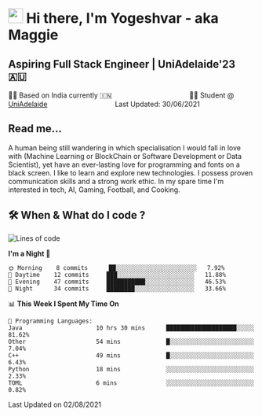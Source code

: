 <h1><img src="https://emojis.slackmojis.com/emojis/images/1531849430/4246/blob-sunglasses.gif?1531849430" width="30"/> Hi there, I'm Yogeshvar - aka Maggie</h1>

## Aspiring Full Stack Engineer | UniAdelaide'23 🇦🇺  
🏂🏻  Based on India currently 🇮🇳 &nbsp;&nbsp;&nbsp;&nbsp;&nbsp;&nbsp;&nbsp;&nbsp;&nbsp;&nbsp;&nbsp;&nbsp;&nbsp;&nbsp;&nbsp;&nbsp;&nbsp;&nbsp;&nbsp;&nbsp;&nbsp;&nbsp;&nbsp;&nbsp;&nbsp;&nbsp;&nbsp;&nbsp;&nbsp;&nbsp;&nbsp;&nbsp;&nbsp;&nbsp;&nbsp;&nbsp;&nbsp;&nbsp;&nbsp;👨‍💻 Student @ [UniAdelaide](https://www.adelaide.edu.au)   &nbsp;&nbsp;&nbsp;&nbsp;&nbsp;&nbsp;&nbsp;&nbsp;&nbsp;&nbsp;&nbsp;&nbsp;&nbsp;&nbsp;&nbsp;&nbsp;&nbsp;&nbsp;&nbsp;&nbsp;&nbsp;&nbsp;&nbsp;&nbsp;&nbsp;&nbsp;&nbsp;&nbsp;&nbsp;&nbsp;&nbsp;&nbsp; &nbsp;Last Updated: 30/06/2021

## Read me...

A human being still wandering in which specialisation I would fall in love with (Machine Learning or BlockChain or Software Development or Data Scientist), yet have an ever-lasting love for programming and fonts on a black screen. I like to learn and explore new technologies. I possess proven communication skills and a strong work ethic. In my spare time I'm interested in tech, AI, Gaming, Football, and Cooking.

## 🛠 When & What do I code ?  

<!--START_SECTION:waka-->
![Lines of code](https://img.shields.io/badge/From%20Hello%20World%20I%27ve%20Written-46375%20lines%20of%20code-blue)

**I'm a Night 🦉** 

```text
🌞 Morning    8 commits      ██░░░░░░░░░░░░░░░░░░░░░░░   7.92% 
🌆 Daytime    12 commits     ███░░░░░░░░░░░░░░░░░░░░░░   11.88% 
🌃 Evening    47 commits     ███████████░░░░░░░░░░░░░░   46.53% 
🌙 Night      34 commits     ████████░░░░░░░░░░░░░░░░░   33.66%

```


📊 **This Week I Spent My Time On** 

```text
💬 Programming Languages: 
Java                     10 hrs 30 mins      ████████████████████░░░░░   81.62% 
Other                    54 mins             █░░░░░░░░░░░░░░░░░░░░░░░░   7.04% 
C++                      49 mins             █░░░░░░░░░░░░░░░░░░░░░░░░   6.43% 
Python                   18 mins             ░░░░░░░░░░░░░░░░░░░░░░░░░   2.33% 
TOML                     6 mins              ░░░░░░░░░░░░░░░░░░░░░░░░░   0.82%

```


 Last Updated on 02/08/2021
<!--END_SECTION:waka-->
